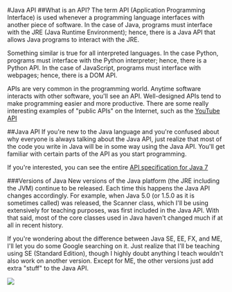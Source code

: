 #Java API
##What is an API?
The term API (Application Programming Interface) is used whenever a programming language interfaces with another piece of software. In the case of Java, programs must interface with the JRE (Java Runtime Environment); hence, there is a Java API that allows Java programs to interact with the JRE.

Something similar is true for all interpreted languages. In the case Python, programs must interface with the Python interpreter; hence, there is a Python API. In the case of JavaScript, programs must interface with webpages; hence, there is a DOM API.

APIs are very common in the programming world. Anytime software interacts with other software, you'll see an API. Well-designed APIs tend to make programming easier and more productive. There are some really interesting examples of "public APIs" on the Internet, such as the [YouTube API](https://developers.google.com/youtube/getting_started#data_api)

##Java API
If you're new to the Java language and you're confused about why everyone is always talking about the Java API, just realize that most of the code you write in Java will be in some way using the Java API. You'll get familiar with certain parts of the API as you start programming.

If you're interested, you can see the entire [API specification for Java 7](http://docs.oracle.com/javase/7/docs/api/)

###Versions of Java
New versions of the Java platform (the JRE including the JVM) continue to be released. Each time this happens the Java API changes accordingly. For example, when Java 5.0 (or 1.5.0 as it is sometimes called) was released, the Scanner class, which I'll be using extensively for teaching purposes, was first included in the Java API. With that said, most of the core classes used in Java haven't changed much if at all in recent history.

If you're wondering about the difference between Java SE, EE, FX, and ME, I'll let you do some Google searching on it. Just realize that I'll be teaching using SE (Standard Edition), though I highly doubt anything I teach wouldn't also work on another version. Except for ME, the other versions just add extra "stuff" to the Java API.


![](http://christensenacademy.org/img/signature.png)
